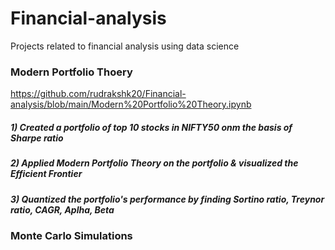 # Financial-analysis
Projects related to financial analysis using data science

### **Modern Portfolio Thoery**
https://github.com/rudrakshk20/Financial-analysis/blob/main/Modern%20Portfolio%20Theory.ipynb

##### 1) Created a portfolio of top 10 stocks in NIFTY50 onm the basis of Sharpe ratio
##### 2) Applied Modern Portfolio Theory on the portfolio & visualized the Efficient Frontier
##### 3) Quantized the portfolio's performance by finding Sortino ratio, Treynor ratio, CAGR, Aplha, Beta

### **Monte Carlo Simulations**
